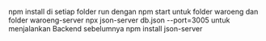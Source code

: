 npm install di setiap folder 
run dengan npm start untuk folder waroeng dan folder waroeng-server
npx json-server db.json --port=3005  untuk menjalankan Backend sebelumnya npm install json-server

